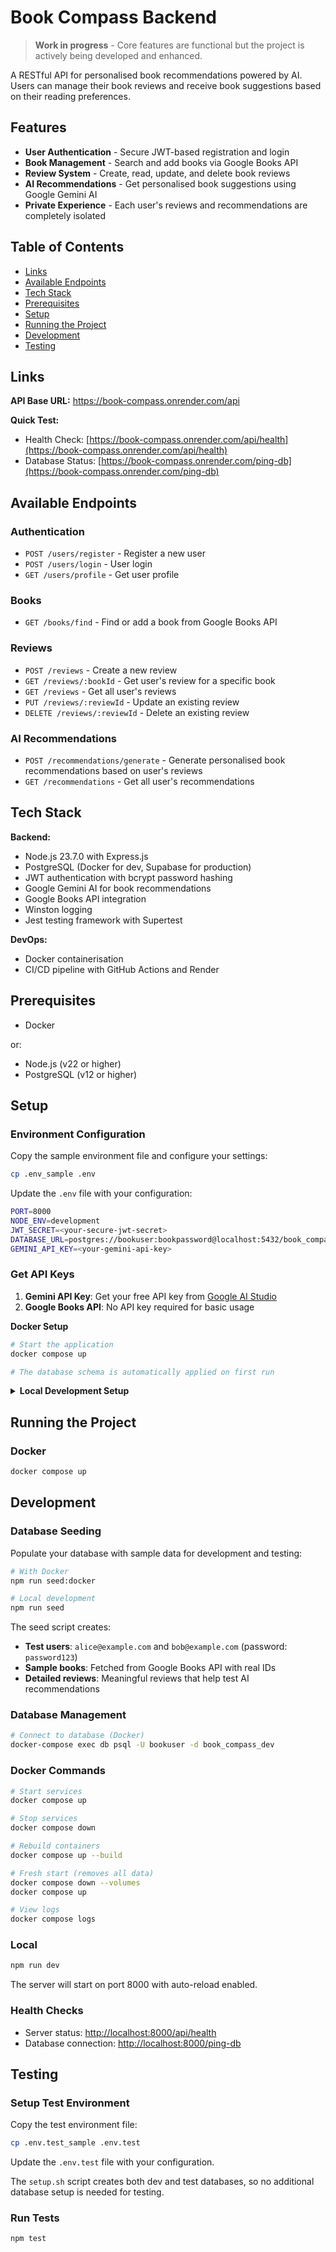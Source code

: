 # Book Compass Backend

> **Work in progress** - Core features are functional but the project is actively being developed and
> enhanced.

A RESTful API for personalised book recommendations powered by AI. Users can manage their book reviews and
receive book suggestions based on their reading preferences.

## Features

- **User Authentication** - Secure JWT-based registration and login
- **Book Management** - Search and add books via Google Books API
- **Review System** - Create, read, update, and delete book reviews
- **AI Recommendations** - Get personalised book suggestions using Google Gemini AI
- **Private Experience** - Each user's reviews and recommendations are completely isolated

## Table of Contents

- [Links](#links)
- [Available Endpoints](#available-endpoints)
- [Tech Stack](#tech-stack)
- [Prerequisites](#prerequisites)
- [Setup](#setup)
- [Running the Project](#running-the-project)
- [Development](#development)
- [Testing](#testing)

## Links

**API Base URL:** https://book-compass.onrender.com/api

**Quick Test:**

- Health Check: [https://book-compass.onrender.com/api/health](https://book-compass.onrender.com/api/health)
- Database Status: [https://book-compass.onrender.com/ping-db](https://book-compass.onrender.com/ping-db)

## Available Endpoints

### Authentication

- `POST /users/register` - Register a new user
- `POST /users/login` - User login
- `GET /users/profile` - Get user profile

### Books

- `GET /books/find` - Find or add a book from Google Books API

### Reviews

- `POST /reviews` - Create a new review
- `GET /reviews/:bookId` - Get user's review for a specific book
- `GET /reviews` - Get all user's reviews
- `PUT /reviews/:reviewId` - Update an existing review
- `DELETE /reviews/:reviewId` - Delete an existing review

### AI Recommendations

- `POST /recommendations/generate` - Generate personalised book recommendations based on user's reviews
- `GET /recommendations` - Get all user's recommendations

## Tech Stack

**Backend:**

- Node.js 23.7.0 with Express.js
- PostgreSQL (Docker for dev, Supabase for production)
- JWT authentication with bcrypt password hashing
- Google Gemini AI for book recommendations
- Google Books API integration
- Winston logging
- Jest testing framework with Supertest

**DevOps:**

- Docker containerisation
- CI/CD pipeline with GitHub Actions and Render

## Prerequisites

- Docker

or:

- Node.js (v22 or higher)
- PostgreSQL (v12 or higher)

## Setup

### Environment Configuration

Copy the sample environment file and configure your settings:

```bash
cp .env_sample .env
```

Update the `.env` file with your configuration:

```bash
PORT=8000
NODE_ENV=development
JWT_SECRET=<your-secure-jwt-secret>
DATABASE_URL=postgres://bookuser:bookpassword@localhost:5432/book_compass_dev
GEMINI_API_KEY=<your-gemini-api-key>
```

### Get API Keys

1. **Gemini API Key**: Get your free API key from [Google AI Studio](https://aistudio.google.com/app/apikey)
2. **Google Books API**: No API key required for basic usage

<strong>Docker Setup</strong>

```bash
# Start the application
docker compose up

# The database schema is automatically applied on first run
```

<details>
<summary><strong>Local Development Setup</strong></summary>

#### Database Setup

1. Make sure PostgreSQL is installed and running on your local machine.
2. Make the setup script executable:

```bash
chmod +x db/setup.sh
```

3. Execute the setup script:

```bash
./db/setup.sh
```

The setup script will:

- Create databases for dev (`book_compass_dev`) and test (`book_compass_test`) environments
- Create a database user (`bookuser`) with appropriate privileges
- Apply the database schema to both databases

#### Install Dependencies

```bash
npm install
```

</details>

## Running the Project

### Docker

```bash
docker compose up
```

## Development

### Database Seeding

Populate your database with sample data for development and testing:

```bash
# With Docker
npm run seed:docker

# Local development
npm run seed
```

The seed script creates:

- **Test users**: `alice@example.com` and `bob@example.com` (password: `password123`)
- **Sample books**: Fetched from Google Books API with real IDs
- **Detailed reviews**: Meaningful reviews that help test AI recommendations

### Database Management

```bash
# Connect to database (Docker)
docker-compose exec db psql -U bookuser -d book_compass_dev
```

### Docker Commands

```bash
# Start services
docker compose up

# Stop services
docker compose down

# Rebuild containers
docker compose up --build

# Fresh start (removes all data)
docker compose down --volumes
docker compose up

# View logs
docker compose logs
```

### Local

```bash
npm run dev
```

The server will start on port 8000 with auto-reload enabled.

### Health Checks

- Server status: [http://localhost:8000/api/health](http://localhost:8000/api/health)
- Database connection: [http://localhost:8000/ping-db](http://localhost:8000/ping-db)

## Testing

### Setup Test Environment

Copy the test environment file:

```bash
cp .env.test_sample .env.test
```

Update the `.env.test` file with your configuration.

The `setup.sh` script creates both dev and test databases, so no additional database setup is needed for
testing.

### Run Tests

```bash
npm test
```
